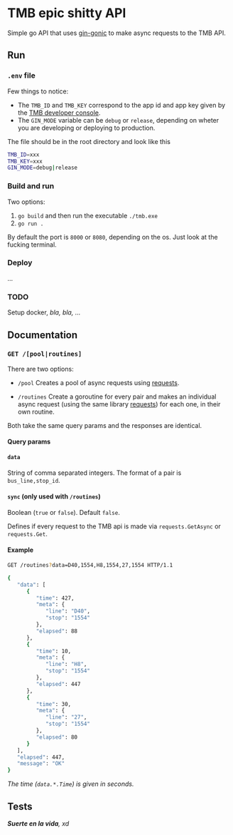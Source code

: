 # TMB epic shitty API

Simple go API that uses [gin-gonic](https://github.com/gin-gonic/gin) to make async requests to the TMB API.

## Run

### `.env` file

Few things to notice:

- The `TMB_ID` and `TMB_KEY` correspond to the app id and app key given by the [TMB developer console](https://developer.tmb.cat/).
- The `GIN_MODE` variable can be `debug` or `release`, depending on wheter you are developing or deploying to production.

The file should be in the root directory and look like this

```bash
TMB_ID=xxx
TMB_KEY=xxx
GIN_MODE=debug|release
```

### Build and run

Two options:

1. `go build` and then run the executable `./tmb.exe`
2. `go run .`

By default the port is `8000` or `8080`, depending on the os. Just look at the fucking terminal.

### Deploy

...

### TODO

Setup docker, *bla, bla, ...*

## Documentation

### `GET /[pool|routines]`

There are two options:

- `/pool`
Creates a pool of async requests using [requests](https://github.com/jochasinga/requests).

- `/routines`
Create a goroutine for every pair and makes an individual async request (using the same library [requests](https://github.com/jochasinga/requests)) for each one, in their own routine.

Both take the same query params and the responses are identical.

#### Query params

#### `data`

String of comma separated integers. The format of a pair is `bus_line,stop_id`.

#### `sync` (only used with `/routines`)

Boolean (`true` or `false`). Default `false`.

Defines if every request to the TMB api is made via `requests.GetAsync` or `requests.Get`. 

#### Example

```bash
GET /routines?data=D40,1554,H8,1554,27,1554 HTTP/1.1

{
   "data": [
      {
         "time": 427,
         "meta": {
            "line": "D40",
            "stop": "1554"
         },
         "elapsed": 88
      },
      {
         "time": 10,
         "meta": {
            "line": "H8",
            "stop": "1554"
         },
         "elapsed": 447
      },
      {
         "time": 30,
         "meta": {
            "line": "27",
            "stop": "1554"
         },
         "elapsed": 80
      }
   ],
   "elapsed": 447,
   "message": "OK"
}
```

*The time (`data.*.Time`) is given in seconds.*

## Tests

***Suerte en la vida**, xd*
